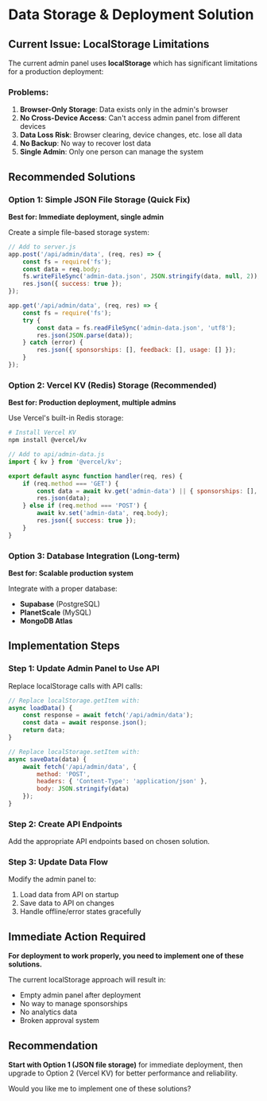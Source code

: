 # Data Storage & Deployment Solution

## Current Issue: LocalStorage Limitations

The current admin panel uses **localStorage** which has significant limitations for a production deployment:

### Problems:
1. **Browser-Only Storage**: Data exists only in the admin's browser
2. **No Cross-Device Access**: Can't access admin panel from different devices
3. **Data Loss Risk**: Browser clearing, device changes, etc. lose all data
4. **No Backup**: No way to recover lost data
5. **Single Admin**: Only one person can manage the system

## Recommended Solutions

### Option 1: Simple JSON File Storage (Quick Fix)
**Best for: Immediate deployment, single admin**

Create a simple file-based storage system:

```javascript
// Add to server.js
app.post('/api/admin/data', (req, res) => {
    const fs = require('fs');
    const data = req.body;
    fs.writeFileSync('admin-data.json', JSON.stringify(data, null, 2));
    res.json({ success: true });
});

app.get('/api/admin/data', (req, res) => {
    const fs = require('fs');
    try {
        const data = fs.readFileSync('admin-data.json', 'utf8');
        res.json(JSON.parse(data));
    } catch (error) {
        res.json({ sponsorships: [], feedback: [], usage: [] });
    }
});
```

### Option 2: Vercel KV (Redis) Storage (Recommended)
**Best for: Production deployment, multiple admins**

Use Vercel's built-in Redis storage:

```bash
# Install Vercel KV
npm install @vercel/kv
```

```javascript
// Add to api/admin-data.js
import { kv } from '@vercel/kv';

export default async function handler(req, res) {
    if (req.method === 'GET') {
        const data = await kv.get('admin-data') || { sponsorships: [], feedback: [], usage: [] };
        res.json(data);
    } else if (req.method === 'POST') {
        await kv.set('admin-data', req.body);
        res.json({ success: true });
    }
}
```

### Option 3: Database Integration (Long-term)
**Best for: Scalable production system**

Integrate with a proper database:
- **Supabase** (PostgreSQL)
- **PlanetScale** (MySQL)
- **MongoDB Atlas**

## Implementation Steps

### Step 1: Update Admin Panel to Use API
Replace localStorage calls with API calls:

```javascript
// Replace localStorage.getItem with:
async loadData() {
    const response = await fetch('/api/admin/data');
    const data = await response.json();
    return data;
}

// Replace localStorage.setItem with:
async saveData(data) {
    await fetch('/api/admin/data', {
        method: 'POST',
        headers: { 'Content-Type': 'application/json' },
        body: JSON.stringify(data)
    });
}
```

### Step 2: Create API Endpoints
Add the appropriate API endpoints based on chosen solution.

### Step 3: Update Data Flow
Modify the admin panel to:
1. Load data from API on startup
2. Save data to API on changes
3. Handle offline/error states gracefully

## Immediate Action Required

**For deployment to work properly, you need to implement one of these solutions.**

The current localStorage approach will result in:
- Empty admin panel after deployment
- No way to manage sponsorships
- No analytics data
- Broken approval system

## Recommendation

**Start with Option 1 (JSON file storage)** for immediate deployment, then upgrade to Option 2 (Vercel KV) for better performance and reliability.

Would you like me to implement one of these solutions?
